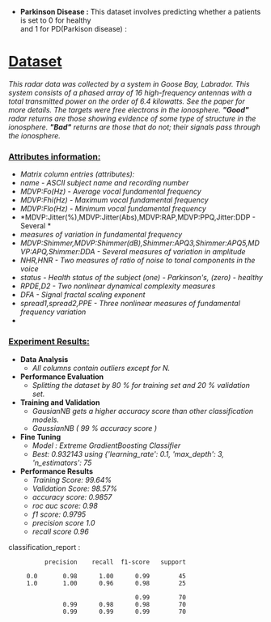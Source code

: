 * **Parkinson Disease :** This dataset involves predicting whether a patients is  set to 0 for healthy<br> and 1 for PD(Parkison disease) :


# [Dataset]()
   *This radar data was collected by a system in Goose Bay, Labrador. This system consists of a phased array of 16 high-frequency antennas with a total transmitted power on the order of 6.4 kilowatts. See the paper for more details. The targets were free electrons in the ionosphere. **"Good"** radar returns are those showing evidence of some type of structure in the ionosphere. **"Bad"** returns are those that do not; their signals pass through the ionosphere.*

### [Attributes information:]()
   * *Matrix column entries (attributes):*
   * *name - ASCII subject name and recording number*
   * *MDVP:Fo(Hz) - Average vocal fundamental frequency*
   * *MDVP:Fhi(Hz) - Maximum vocal fundamental frequency*
   * *MDVP:Flo(Hz) - Minimum vocal fundamental frequency*
   * *MDVP:Jitter(%),MDVP:Jitter(Abs),MDVP:RAP,MDVP:PPQ,Jitter:DDP - Several *
   * *measures of variation in fundamental frequency*
   * *MDVP:Shimmer,MDVP:Shimmer(dB),Shimmer:APQ3,Shimmer:APQ5,MDVP:APQ,Shimmer:DDA - Several measures of variation in amplitude*
   * *NHR,HNR - Two measures of ratio of noise to tonal components in the voice*
   * *status - Health status of the subject (one) - Parkinson's, (zero) - healthy*
   * *RPDE,D2 - Two nonlinear dynamical complexity measures*
   * *DFA - Signal fractal scaling exponent*
   * *spread1,spread2,PPE - Three nonlinear measures of fundamental frequency variation* 
   * 

### [Experiment Results:]()
* **Data Analysis**
    * *All columns contain outliers except for N.*
 * **Performance Evaluation**
    * *Splitting the dataset by 80 % for training set and 20 % validation set.*
 * **Training and Validation**
    * *GausianNB gets a higher accuracy score than other classification models.*
    * *GaussianNB ( 99 % accuracy score )*
 * **Fine Tuning**
    * *Model : Extreme GradientBoosting Classifier*
    * *Best: 0.932143 using {'learning_rate': 0.1, 'max_depth': 3, 'n_estimators': 75*
 * **Performance Results**
    * *Training Score: 99.64%*
    * *Validation Score: 98.57%*
    * *accuracy score: 0.9857*
    * *roc auc score: 0.98*
    * *f1 score: 0.9795*
    * *precision score 1.0*
    * *recall score 0.96*

 classification_report :

              precision    recall  f1-score   support

         0.0       0.98      1.00      0.99        45
         1.0       1.00      0.96      0.98        25

                                       0.99        70
                   0.99      0.98      0.98        70
                   0.99      0.99      0.99        70







